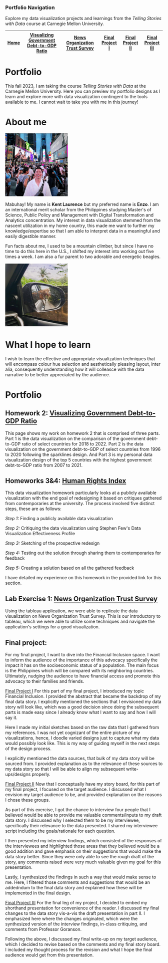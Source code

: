 ### Portfolio Navigation
Explore my data visualization projects and learnings from the *Telling Stories with Data* course at Carnegie Mellon University.

| [Home](README.md) | [Visualizing Government Debt-to-GDP Ratio](DataVisualizationPortfolioHW.md) | [News Organization Trust Survey](TrustinNewsOrganizations.md) | [Final Project I](final_project_PartI_EnzoRodriguez.md) | [Final Project II](final-project-part-two_EnzoRodriguez.md) | [Final Project III](final-project-part-three-EnzoRodriguez.md) |
|-------------------|-------------------------------------------------------------|-----------------------------------------------------|--------------------------------------------------|------------------------------------------------------|--------------------------------------------------------|


# Portfolio
This fall 2023, I am taking the course *Telling Stories with Data* at the Carnegie Mellon University. Here you can preview my portfolio designs as I learn and explore more with data visualization contingent to the tools available to me. I cannot wait to take you with me in this journey!

# About me
<img src="ProPic.jpg" width="200"/> 

Mabuhay!  My name is **Kent Laurence** but my preferred name is **Enzo**. I am an international merit scholar from the Philippines studying Master's of Science, Public Policy and Management with Digital Transformation and Analytics concentration. My interest in data visualization stemmed from the nascent utilization in my home country, this made me want to further my knowledge/expertise so that I am able to interpret data in a meaningful and easily digestible manner.

Fun facts about me, I used to be a mountain climber, but since I have no time to do this here in the U.S., I shifted my interest into working out five times a week. I am also a fur parent to two adorable and energetic beagles. 

<img src="Beagles.jpg" width="200"/> 

# What I hope to learn
I wish to learn the effective and appropriate visualization techniques that will encompass colour hue selection and aesthetically pleasing layout, inter alia, consequently understanding how it will colleasce with the data narrative to be better appreciated by the audience.

# Portfolio

## Homework 2: [Visualizing Government Debt-to-GDP Ratio](DataVisualizationPortfolioHW.md)
This page shows my work on homework 2 that is comprised of three parts. Part 1 is the data visualization on the comparison of the government debt-to-GDP ratio of select countries for 2018 to 2022. Part 2 is the data visualization on the government debt-to-GDP of select countries from 1996 to 2020 following the sparklines design. And Part 3 is my personal data visualization design of the top 5 countries with the highest government debt-to-GDP ratio from 2007 to 2021.

## Homeworks 3&4: [Human Rights Index](HumanRightsIndexHW34.md)
This data visualization homework particularly looks at a publicly available visualization with the end goal of redesigning it based on critiques gathered from contemporaries at the university. The process involved five distinct steps, these are as follows:

*Step 1:* Finding a publicly available data visualization

*Step 2:* Critiquing the data visualization using Stephen Few's Data Visualization Effectiveness Profile

*Step 3:* Sketching of the prospective redesign

*Step 4:* Testing out the solution through sharing them to contemporaries for feedback

*Step 5:* Creating a solution based on all the gathered feedback

I have detailed my experience on this homework in the provided link for this section.

## Lab Exercise 1: [News Organization Trust Survey](TrustinNewsOrganizations.md)
Using the tableau application, we were able to replicate the data visualization on News Organization Trust Survey. This is our introductory to tableau, which we were able to utilize some techniques and navigate the application's settings for a good visualization.

## Final project: 
For my final project, I want to dive into the Financial Inclusion space. I want to inform the audience of the importance of this advocacy specifically the impact it has on the socioeconomic status of a population. The main focus is the Philippines which will be compared with its neighboring countries. Ultimately, nudging the audience to have financial access and promote this advocacy to their families and friends.

[Final Project I](final_project_PartI_EnzoRodriguez.md) 
For this part of my final project, I introduced my topic Financial Inclusion. I provided the abstract that became the backdrop of my final data story. I explicitly mentioned the sections that I envisioned my data story will look like, which was a good decision since doing the subsequent parts is made easy since I already know what I want to say and how I will say it.

Here I made my initial sketches based on the raw data that I gathered from my references. I was not yet cognizant of the entire picture of my visualizations, hence, I doodle varied designs just to capture what my data would possibly look like. This is my way of guiding myself in the next steps of the design process. 

I explicitly mentioned the data sources, that bulk of my data story will be sourced from. I provided explanation as to the relevance of these sources to my data story so that I will be able to align my subsequent write-ups/designs properly.

[Final Project II](final-project-part-two_EnzoRodriguez.md)
Now that I conceptually have my story board, for this part of my final project, I focused on the target audience. I discussed what I envision my target audience to be, and provided explanation on the reasons I chose these groups. 

As part of this exercise, I got the chance to interview four people that I believed would be able to provide me valuable comments/inputs to my draft data story. I discussed why I selected them to be my interviewee, specifically their relevance to the data presented. I shared my interviewee script including the goals/rationale for each question.

I then presented my interview findings, which consisted of the responses of the interviewees and highlighted those areas that they believed would be a good addition and gave emphasis on their suggestions that would make the data story better. Since they were only able to see the rough draft of the story, any comments raised were very much valuable given my goal for this presentation.

Lastly, I synthesized the findings in such a way that would make sense to me. Here, I filtered those comments and suggestions that would be an addedndum to the final data story and explained how these will be implemented in the final design.

[Final Project III](final-project-part-three-EnzoRodriguez.md)
For the final leg of my project, I decided to embed my shorthand presentation for convenience of the reader. I discussed my final changes to the data story vis-a-vis the draft presentation in part II. I emphasized here where the changes originated, which were the synthesized version of the interview findings, in-class critiquing, and comments from Professor Goranson.

Following the above, I discussed my final write-up on my target audience, which I decided to revise based on the comments and my final story board. I included my thought process for the revision and what I hope the final audience would get from this presentation.
